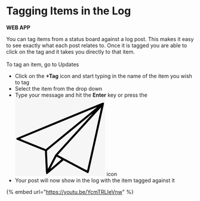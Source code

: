 # Tagging Items in the Log

**WEB APP**

You can tag items from a status board against a log post. This makes it easy to see exactly what each post relates to. Once it is tagged you are able to click on the tag and it takes you directly to that item.\
\
To tag an item, go to Updates

* Click on the **+Tag** icon and start typing in the name of the item you wish to tag
* Select the item from the drop down
* Type your message and hit the **Enter** key or press the![](<../../.gitbook/assets/paper airplane icon.png>) icon
* Your post will now show in the log with the item tagged against it

{% embed url="https://youtu.be/YcmTRLIeVnw" %}

